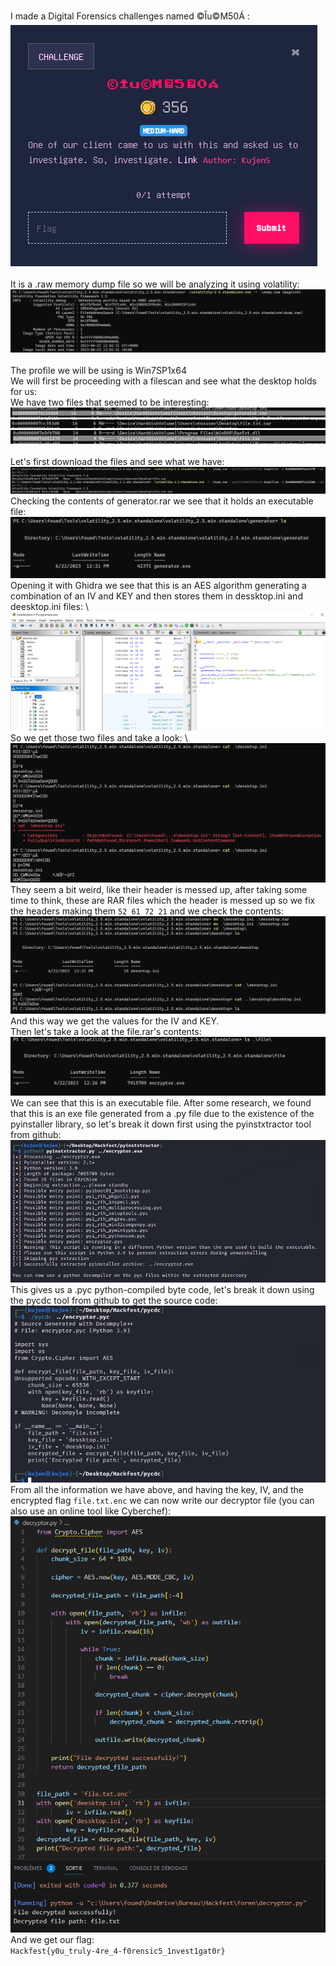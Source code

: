 
I made a Digital Forensics challenges named ©Îu©M50Á : 
![img](images/image_2023-06-25_154446131.png)
<br>
</br>
It is a .raw memory dump file so we will be analyzing it using volatility: \
![img](images/image_2023-06-25_153404252.png)
<br />
<br />
The profile we will be using is Win7SP1x64 \
We will first be proceeding with a filescan and see what the desktop holds for us:\
We have two files that seemed to be interesting:\
![img](images/image_2023-06-25_153500212.png)
![img](images/image_2023-06-25_153521669.png)
![img](images/image_2023-06-25_153837285.png)
<br />
<br />
Let's first download the files and see what we have: \
![img](images/image_2023-06-25_153901125.png)
Checking the contents of generator.rar we see that it holds an executable file: \
![img](images/image_2023-06-25_155635362.png)
Opening it with Ghidra we see that this is an AES algorithm generating a combination of an IV and KEY and then stores them in dessktop.ini and deesktop.ini files: \ 
![img](images/image_2023-06-25_154032376.png)
So we get those two files and take a look: \ 
![img](images/image_2023-06-25_154109961.png)
They seem a bit weird, like their header is messed up, after taking some time to think, these are RAR files which the header is messed up so we fix the headers making them ``52 61 72 21`` and we check the contents: \
![img](images/image_2023-06-25_154137110.png)
And this way we get the values for the IV and KEY. \
Then let's take a look at the file.rar's contents: \
![img](images/image_2023-06-25_153933779.png)
We can see that this is an executable file. After some research, we found that this is an exe file generated from a .py file due to the existence of the pyinstaller library, so let's break it down first using the pyinstxtractor tool from github: \
![img](images/image_2023-06-25_154227649.png)
This gives us a .pyc python-compiled byte code, let's break it down using the pycdc tool from github to get the source code: \
![img](images/image_2023-06-25_154246708.png)
From all the information we have above, and having the key, IV, and the encrypted flag ``file.txt.enc`` we can now write our decryptor file (you can also use an online tool like Cyberchef): \
![img](images/image_2023-06-25_160645358.png)
And we get our flag: \
``Hackfest{y0u_truly-4re_4-f0rensic5_1nvest1gat0r}``
